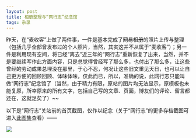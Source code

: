 ```yaml
---
layout: post
title: 相册整理与“网行志”纪念馆
tags: 杂录
---
```


昨天，在“麦收客”上做了两件事，一件是基本完成了~~网易相册~~的照片上传与整理（包括几乎全部曾发布过的个人照片，当然，其实这并不从属于“麦收客”）；另一件是利用现有空间，将已经“离去”近三年的“网行志”重新恢复了出来，当然，并不是要继续写作此方面内容，只是总觉得曾经写了那么多，也付出了那么多，让这些曾经的劳动成果总埋没在那里，于心不忍，何况让这些旧文重见天日，也可以让自己更方便的回顾回顾、体味体味，仅此而已，所以，准确的说，此网行志只能叫做“网行志”纪念馆了（当然，由于精力有限，原站的图片均无法显示，原模板也未能复原，所幸原来的所有文字，包括自己写的文章、页面，博友们的评论、留言都还在，这就足矣了）~~

以下是“网行志”关站前的首页截图，仅作以纪念（关于“网行志”的更多存档截图可进入[此图集](http://photo.163.com/cpxxpc/#m=1&aid=259341289&p=1)查看）——

![](http://image.cpxxpc.com/webgol.jpg-700)

